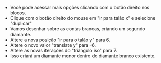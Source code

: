 - Você pode acessar mais opções clicando com o botão direito nos blocos.
- Clique com o botão direito do mouse em "ir para talão x" e selecione "duplicar"
- Vamos desenhar sobre as contas brancas, criando um segundo diamante.
- Altere a nova posição "ir para o talão y" para 6.
- Altere o novo valor "translate y" para -6.
- Altere as novas iterações do "triângulo iso" para 7.
- Isso criará um diamante menor dentro do diamante branco existente.
